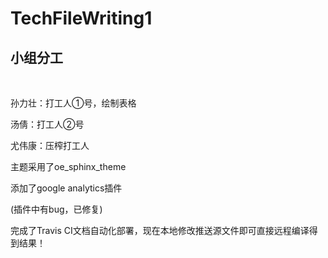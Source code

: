 # TechFileWriting1

## 小组分工  

</br>

孙力壮：打工人①号，绘制表格

汤倩：打工人②号

尤伟康：压榨打工人

主题采用了oe_sphinx_theme

添加了google analytics插件

(插件中有bug，已修复)

完成了Travis CI文档自动化部署，现在本地修改推送源文件即可直接远程编译得到结果！